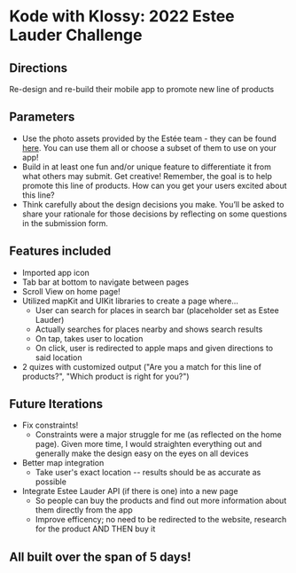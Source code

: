 # Kode with Klossy: 2022 Estee Lauder Challenge

## Directions
Re-design and re-build their mobile app to promote new line of products

## Parameters
* Use the photo assets provided by the Estée team - they can be found [here](https://drive.google.com/drive/folders/1kT6mgTUHuqKdc5Z88VdrZ2Jn4CAxpgPY "Named link title"). You can use them all or choose a subset of them to use on your app!
* Build in at least one fun and/or unique feature to differentiate it from what others may submit. Get creative! Remember, the goal is to help promote this line of products. How can you get your users excited about this line?
* Think carefully about the design decisions you make. You’ll be asked to share your rationale for those decisions by reflecting on some questions in the submission form.

## Features included
* Imported app icon
* Tab bar at bottom to navigate between pages
* Scroll View on home page!
* Utilized mapKit and UIKit libraries to create a page where...
  * User can search for places in search bar (placeholder set as Estee Lauder)
  * Actually searches for places nearby and shows search results
  * On tap, takes user to location
  * On click, user is redirected to apple maps and given directions to said location
* 2 quizes with customized output ("Are you a match for this line of products?", "Which product is right for you?") 

## Future Iterations
* Fix constraints!
  * Constraints were a major struggle for me (as reflected on the home page). Given more time, I would straighten everything out and generally make the design easy on the eyes on all devices
* Better map integration
  * Take user's exact location -- results should be as accurate as possible
* Integrate Estee Lauder API (if there is one) into a new page
  * So people can buy the products and find out more information about them directly from the app
  * Improve efficency; no need to be redirected to the website, research for the product AND THEN buy it
 
## All built over the span of 5 days!
